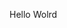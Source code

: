 Hello Wolrd























































































































































































































